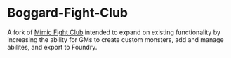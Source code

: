 # Boggard-Fight-Club
A fork of [Mimic Fight Club](https://github.com/mimic-fight-club/mimic-fight-club.github.io) intended to expand on existing functionality by increasing the ability for GMs to create custom monsters, add and manage abilites, and export to Foundry.
